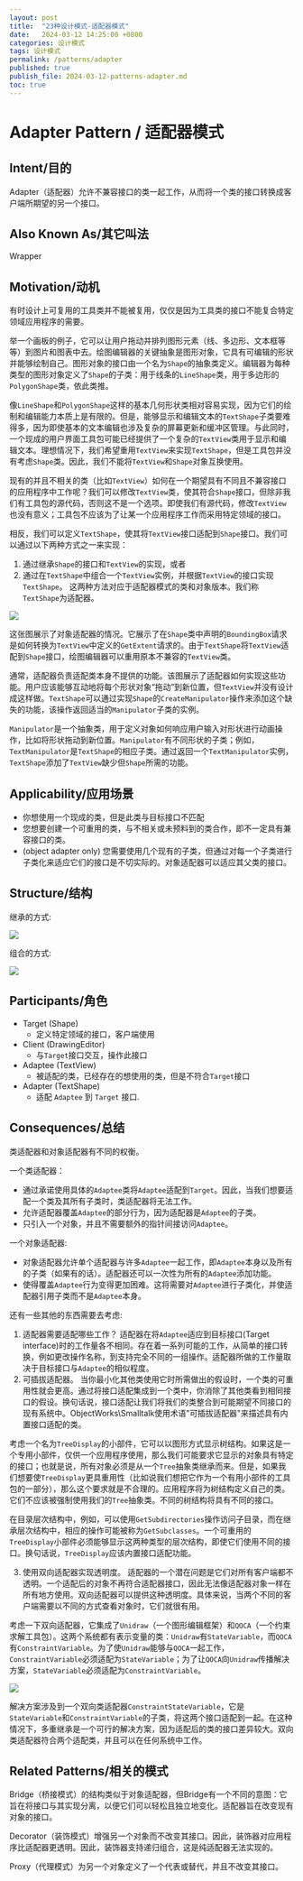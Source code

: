 ```yaml
---
layout: post
title:  "23种设计模式-适配器模式"
date:   2024-03-12 14:25:00 +0800
categories: 设计模式
tags: 设计模式
permalink: /patterns/adapter
published: true
publish_file: 2024-03-12-patterns-adapter.md
toc: true
---
```

# Adapter Pattern / 适配器模式

## Intent/目的

Adapter（适配器）允许不兼容接口的类一起工作，从而将一个类的接口转换成客户端所期望的另一个接口。

## Also Known As/其它叫法

Wrapper

## Motivation/动机

有时设计上可复用的工具类并不能被复用，仅仅是因为工具类的接口不能复合特定领域应用程序的需要。

举一个画板的例子，它可以让用户拖动并排列图形元素（线、多边形、文本框等等）到图片和图表中去。绘图编辑器的关键抽象是图形对象，它具有可编辑的形状并能够绘制自己。图形对象的接口由一个名为`Shape`的抽象类定义。编辑器为每种类型的图形对象定义了`Shape`的子类：用于线条的`LineShape`类，用于多边形的`PolygonShape`类，依此类推。

像`LineShape`和`PolygonShape`这样的基本几何形状类相对容易实现，因为它们的绘制和编辑能力本质上是有限的。但是，能够显示和编辑文本的`TextShape`子类要难得多，因为即使基本的文本编辑也涉及复杂的屏幕更新和缓冲区管理。与此同时，一个现成的用户界面工具包可能已经提供了一个复杂的`TextView`类用于显示和编辑文本。理想情况下，我们希望重用`TextView`来实现`TextShape`，但是工具包并没有考虑`Shape`类。因此，我们不能将`TextView`和`Shape`对象互换使用。

现有的并且不相关的类（比如`TextView`）如何在一个期望具有不同且不兼容接口的应用程序中工作呢？我们可以修改`TextView`类，使其符合`Shape`接口，但除非我们有工具包的源代码，否则这不是一个选项。即使我们有源代码，修改`TextView`也没有意义；工具包不应该为了让某一个应用程序工作而采用特定领域的接口。

相反，我们可以定义`TextShape`，使其将`TextView`接口适配到`Shape`接口。我们可以通过以下两种方式之一来实现：
1. 通过继承`Shape`的接口和`TextView`的实现，或者
2. 通过在`TextShape`中组合一个`TextView`实例，并根据`TextView`的接口实现`TextShape`。
这两种方法对应于适配器模式的类和对象版本。我们称`TextShape`为适配器。

![](/assets/notes/patterns/adapter_01.png)

这张图展示了对象适配器的情况。它展示了在`Shape`类中声明的`BoundingBox`请求是如何转换为`TextView`中定义的`GetExtent`请求的。由于`TextShape`将`TextView`适配到`Shape`接口，绘图编辑器可以重用原本不兼容的`TextView`类。

通常，适配器负责适配类本身不提供的功能。该图展示了适配器如何实现这些功能。用户应该能够互动地将每个形状对象“拖动”到新位置，但`TextView`并没有设计成这样做。`TextShape`可以通过实现`Shape`的`CreateManipulator`操作来添加这个缺失的功能，该操作返回适当的`Manipulator`子类的实例。

`Manipulator`是一个抽象类，用于定义对象如何响应用户输入对形状进行动画操作，比如将形状拖动到新位置。`Manipulator`有不同形状的子类；例如，`TextManipulator`是`TextShape`的相应子类。通过返回一个`TextManipulator`实例，`TextShape`添加了`TextView`缺少但`Shape`所需的功能。


## Applicability/应用场景

- 你想使用一个现成的类，但是此类与目标接口不匹配
- 您想要创建一个可重用的类，与不相关或未预料到的类合作，即不一定具有兼容接口的类。
- (object adapter only) 您需要使用几个现有的子类，但通过对每一个子类进行子类化来适应它们的接口是不切实际的。对象适配器可以适应其父类的接口。

## Structure/结构

继承的方式:

![](/assets/notes/patterns/adapter_02.png)

组合的方式:

![](/assets/notes/patterns/adapter_02.png)


## Participants/角色

- Target (Shape)
    - 定义特定领域的接口，客户端使用
- Client (DrawingEditor)
    - 与`Target`接口交互，操作此接口
- Adaptee (TextView)
    - 被适配的类，已经存在的想使用的类，但是不符合`Target`接口
- Adapter (TextShape)
    - 适配 `Adaptee` 到 `Target` 接口.

## Consequences/总结

类适配器和对象适配器有不同的权衡。

一个类适配器：

- 通过承诺使用具体的`Adaptee`类将`Adaptee`适配到`Target`。因此，当我们想要适配一个类及其所有子类时，类适配器将无法工作。
- 允许适配器覆盖`Adaptee`的部分行为，因为适配器是`Adaptee`的子类。
- 只引入一个对象，并且不需要额外的指针间接访问`Adaptee`。
   
一个对象适配器:

- 对象适配器允许单个适配器与许多`Adaptee`一起工作，即`Adaptee`本身以及所有的子类（如果有的话）。适配器还可以一次性为所有的`Adaptee`添加功能。
- 使得覆盖`Adaptee`行为变得更加困难。这将需要对`Adaptee`进行子类化，并使适配器引用子类而不是`Adaptee`本身。

还有一些其他的东西需要去考虑:

1.  适配器需要适配哪些工作？
适配器在将`Adaptee`适应到目标接口(Target interface)时的工作量各不相同。存在着一系列可能的工作，从简单的接口转换，例如更改操作名称，到支持完全不同的一组操作。适配器所做的工作量取决于目标接口与`Adaptee`的相似程度。
2. 可插拔适配器。
当你最小化其他类使用它时所需做出的假设时，一个类的可重用性就会更高。通过将接口适配集成到一个类中，你消除了其他类看到相同接口的假设。换句话说，接口适配让我们将我们的类整合到可能期望不同接口的现有系统中。ObjectWorks\Smalltalk使用术语"可插拔适配器"来描述具有内置接口适配的类。

考虑一个名为`TreeDisplay`的小部件，它可以以图形方式显示树结构。如果这是一个专用小部件，仅供一个应用程序使用，那么我们可能要求它显示的对象具有特定的接口；也就是说，所有对象必须是从一个`Tree`抽象类继承而来。但是，如果我们想要使`TreeDisplay`更具重用性（比如说我们想把它作为一个有用小部件的工具包的一部分），那么这个要求就是不合理的。应用程序将为树结构定义自己的类。它们不应该被强制使用我们的`Tree`抽象类。不同的树结构将具有不同的接口。

在目录层次结构中，例如，可以使用`GetSubdirectories`操作访问子目录，而在继承层次结构中，相应的操作可能被称为`GetSubclasses`。一个可重用的`TreeDisplay`小部件必须能够显示这两种类型的层次结构，即使它们使用不同的接口。换句话说，`TreeDisplay`应该内置接口适配功能。

3. 使用双向适配器实现透明度。
适配器的一个潜在问题是它们对所有客户端都不透明。一个适配后的对象不再符合适配器接口，因此无法像适配器对象一样在所有地方使用。双向适配器可以提供这种透明度。具体来说，当两个不同的客户端需要以不同的方式查看对象时，它们就很有用。

考虑一下双向适配器，它集成了`Unidraw`（一个图形编辑框架）和`QOCA`（一个约束求解工具包）。这两个系统都有表示变量的类：`Unidraw`有`StateVariable`，而`QOCA`有`ConstraintVariable`。为了使`Unidraw`能够与`QOCA`一起工作，`ConstraintVariable`必须适配为`StateVariable`；为了让`QOCA`向`Unidraw`传播解决方案，`StateVariable`必须适配为`ConstraintVariable`。

![](/assets/notes/patterns/adapter_04.png)

解决方案涉及到一个双向类适配器`ConstraintStateVariable`，它是`StateVariable`和`ConstraintVariable`的子类，将这两个接口适配到一起。在这种情况下，多重继承是一个可行的解决方案，因为适配后的类的接口差异较大。双向类适配器符合两个适配类，并且可以在任何系统中工作。


## Related Patterns/相关的模式

Bridge（桥接模式）的结构类似于对象适配器，但Bridge有一个不同的意图：它旨在将接口与其实现分离，以便它们可以轻松且独立地变化。适配器旨在改变现有对象的接口。

Decorator（装饰模式）增强另一个对象而不改变其接口。因此，装饰器对应用程序比适配器更透明。因此，装饰器支持递归组合，这是纯适配器无法实现的。

Proxy（代理模式）为另一个对象定义了一个代表或替代，并且不改变其接口。

